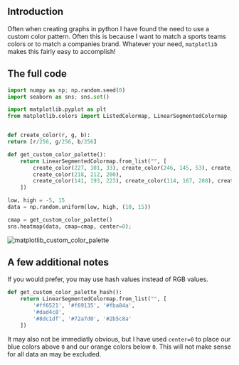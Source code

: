 ## Introduction

Often when creating graphs in python I have found the need to use a custom color pattern. Often this is because I want to match a sports teams colors or to match a companies brand. Whatever your need, `matplotlib` makes this fairly easy to accomplish!

## The full code

```python
import numpy as np; np.random.seed(0)
import seaborn as sns; sns.set()

import matplotlib.pyplot as plt
from matplotlib.colors import ListedColormap, LinearSegmentedColormap


def create_color(r, g, b):
return [r/256, g/256, b/256]

def get_custom_color_palette():
    return LinearSegmentedColormap.from_list("", [
        create_color(227, 101, 33), create_color(246, 145, 53), create_color(251, 168, 74),
        create_color(218, 212, 200),
        create_color(141, 193, 223), create_color(114, 167, 208), create_color(43, 92, 138)
    ])

low, high = -5, 15
data = np.random.uniform(low, high, (10, 15))

cmap = get_custom_color_palette()
sns.heatmap(data, cmap=cmap, center=0);
```

![matplotlib_custom_color_palette](https://richardhildebrand.files.wordpress.com/2019/09/matplotlib_custom_color_palette.png)


## A few additional notes

If you would prefer, you may use hash values instead of RGB values.

```python
def get_custom_color_palette_hash():
    return LinearSegmentedColormap.from_list("", [
        '#ff6521', '#f69135', '#fba84a',
        '#dad4c8',
        '#8dc1df', '#72a7d0', '#2b5c8a'
    ])
```

It may also not be immediatly obvious, but I have used `center=0` to place our blue colors above `0` and our orange colors below `0`. This will not make sense for all data an may be excluded.